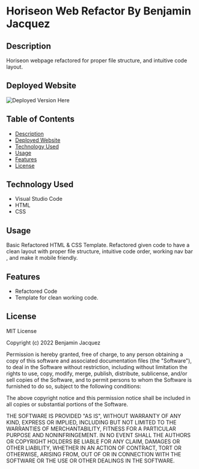 # Horiseon Web Refactor By Benjamin Jacquez
## Description
Horiseon webpage refactored for proper file structure, and intuitive code layout.

## Deployed Website
![Deployed Version Here]()

## Table of Contents
- [Description](#description)
- [Deployed Website](#deployed-website)
- [Technology Used](#technology-used)
- [Usage](#usage)
- [Features](#features)
- [License](#license)

## Technology Used
- Visual Studio Code
- HTML
- CSS

## Usage
Basic Refactored HTML & CSS Template. Refactored given code to have a clean layout with proper file structure, intuitive code order, working nav bar , and make it mobile friendly.

## Features
- Refactored Code
- Template for clean working code.

## License
MIT License

Copyright (c) 2022 Benjamin Jacquez

Permission is hereby granted, free of charge, to any person obtaining a copy
of this software and associated documentation files (the "Software"), to deal
in the Software without restriction, including without limitation the rights
to use, copy, modify, merge, publish, distribute, sublicense, and/or sell
copies of the Software, and to permit persons to whom the Software is
furnished to do so, subject to the following conditions:

The above copyright notice and this permission notice shall be included in all
copies or substantial portions of the Software.

THE SOFTWARE IS PROVIDED "AS IS", WITHOUT WARRANTY OF ANY KIND, EXPRESS OR
IMPLIED, INCLUDING BUT NOT LIMITED TO THE WARRANTIES OF MERCHANTABILITY,
FITNESS FOR A PARTICULAR PURPOSE AND NONINFRINGEMENT. IN NO EVENT SHALL THE
AUTHORS OR COPYRIGHT HOLDERS BE LIABLE FOR ANY CLAIM, DAMAGES OR OTHER
LIABILITY, WHETHER IN AN ACTION OF CONTRACT, TORT OR OTHERWISE, ARISING FROM,
OUT OF OR IN CONNECTION WITH THE SOFTWARE OR THE USE OR OTHER DEALINGS IN THE
SOFTWARE.
